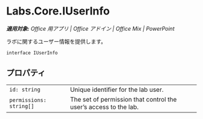 
# <a name="labs.core.iuserinfo"></a>Labs.Core.IUserInfo

 _**適用対象:** Office 用アプリ | Office アドイン | Office Mix | PowerPoint_

ラボに関するユーザー情報を提供します。

```
interface IUserInfo
```


## <a name="properties"></a>プロパティ


|||
|:-----|:-----|
| `id: string`|Unique identifier for the lab user.|
| `permissions: string[]`|The set of permission that control the user’s access to the lab.|
